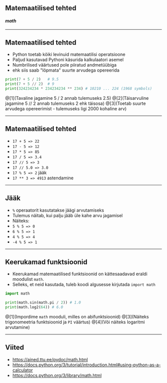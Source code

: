 ## Matemaatilised tehted
#### *math*

---

## Matemaatilised tehted

- Python toetab kõiki levinuid matemaatilisi operatsioone
- Paljud kasutavad Pythoni käsurida kalkulaatori asemel
- Numbrilised väärtused pole piiratud andmetüübiga
 - ehk siis saab "lõpmata" suurte arvudega opereerida

```python
print(7 + 5 / 2)   # 9.5
print(7 + 5 // 2)  # 9
print(324234234 * 234234234 ** 234) # 10210 ... 224 (1968 symbols)

```

@[1](Tavaline jagamine 5 / 2 annab tulemuseks 2.5)
@[2](Täisarvuline jagamine 5 // 2 annab tulemuseks 2 ehk täisosa)
@[3](Toetab suurte arvudega opereerimist - tulemuseks ligi 2000 kohaline arv)

---

## Matemaatilised tehted

- ``17 + 5 => 22``
- ``17 - 5 => 12``
- ``17 * 5 => 85``
- ``17 / 5 => 3.4``
- ``17 // 5 => 3``
- ``17 // 5.0 => 3.0``
- ``17 % 5 => 2``  jääk
- ``17 ** 3 => 4913``  astendamine

---

## Jääk

- ``%`` operaatorit kasutatakse jäägi arvutamiseks
- Tulemus näitab, kui palju jääb üle kahe arvu jagamisel
- Näiteks:
 - ``5 % 5 => 0``
 - ``6 % 5 => 1``
 - ``4 % 5 => 4``
 - ``-4 % 5 => 1``

--- 

## Keerukamad funktsioonid

- Keerukamad matemaatilised funktsioonid on kättesaadavad eraldi moodulist ``math``.
- Selleks, et neid kasutada, tuleb koodi algusesse kirjutada ``import math``

```python
import math

print(math.sin(math.pi / 2)) # 1.0
print(math.log2(64)) # 6.0
```

@[1](Impordime ``math`` mooduli, milles on abifunktsioonid)
@[3](Näiteks trigonomeetria funktsioonid ja ``PI`` väärtus)
@[4](Või näiteks logaritmi arvutamine)

---

## Viited

- https://ained.ttu.ee/pydoc/math.html
- https://docs.python.org/3/tutorial/introduction.html#using-python-as-a-calculator
- https://docs.python.org/3/library/math.html

